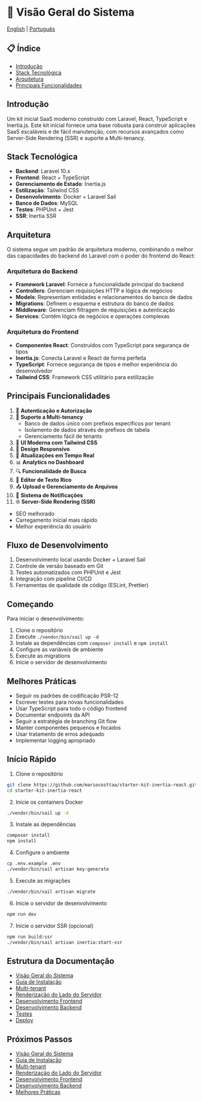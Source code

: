 # 🚀 Visão Geral do Sistema

[English](../en/01-system-overview.md) | [Português](#visão-geral-do-sistema)

## 📋 Índice
- [Introdução](#introdução)
- [Stack Tecnológica](#stack-tecnológica)
- [Arquitetura](#arquitetura)
- [Principais Funcionalidades](#principais-funcionalidades)

## Introdução
Um kit inicial SaaS moderno construído com Laravel, React, TypeScript e Inertia.js. Este kit inicial fornece uma base robusta para construir aplicações SaaS escaláveis e de fácil manutenção, com recursos avançados como Server-Side Rendering (SSR) e suporte a Multi-tenancy.

## Stack Tecnológica
- **Backend**: Laravel 10.x
- **Frontend**: React + TypeScript
- **Gerenciamento de Estado**: Inertia.js
- **Estilização**: Tailwind CSS
- **Desenvolvimento**: Docker + Laravel Sail
- **Banco de Dados**: MySQL
- **Testes**: PHPUnit + Jest
- **SSR**: Inertia SSR

## Arquitetura
O sistema segue um padrão de arquitetura moderno, combinando o melhor das capacidades do backend do Laravel com o poder do frontend do React:

### Arquitetura do Backend
- **Framework Laravel**: Fornece a funcionalidade principal do backend
- **Controllers**: Gerenciam requisições HTTP e lógica de negócios
- **Models**: Representam entidades e relacionamentos do banco de dados
- **Migrations**: Definem o esquema e estrutura do banco de dados
- **Middleware**: Gerenciam filtragem de requisições e autenticação
- **Services**: Contêm lógica de negócios e operações complexas

### Arquitetura do Frontend
- **Componentes React**: Construídos com TypeScript para segurança de tipos
- **Inertia.js**: Conecta Laravel e React de forma perfeita
- **TypeScript**: Fornece segurança de tipos e melhor experiência do desenvolvedor
- **Tailwind CSS**: Framework CSS utilitário para estilização

## Principais Funcionalidades
1. 🔐 **Autenticação e Autorização**
2. 👥 **Suporte a Multi-tenancy**
   - Banco de dados único com prefixos específicos por tenant
   - Isolamento de dados através de prefixos de tabela
   - Gerenciamento fácil de tenants
3. 🎨 **UI Moderna com Tailwind CSS**
4. 📱 **Design Responsivo**
5. 🔄 **Atualizações em Tempo Real**
6. 📊 **Analytics no Dashboard**
7. 🔍 **Funcionalidade de Busca**
8. 📝 **Editor de Texto Rico**
9. 📤 **Upload e Gerenciamento de Arquivos**
10. 🔔 **Sistema de Notificações**
11. 🌐 **Server-Side Rendering (SSR)**
   - SEO melhorado
   - Carregamento inicial mais rápido
   - Melhor experiência do usuário

## Fluxo de Desenvolvimento
1. Desenvolvimento local usando Docker + Laravel Sail
2. Controle de versão baseado em Git
3. Testes automatizados com PHPUnit e Jest
4. Integração com pipeline CI/CD
5. Ferramentas de qualidade de código (ESLint, Prettier)

## Começando
Para iniciar o desenvolvimento:
1. Clone o repositório
2. Execute `./vendor/bin/sail up -d`
3. Instale as dependências com `composer install` e `npm install`
4. Configure as variáveis de ambiente
5. Execute as migrations
6. Inicie o servidor de desenvolvimento

## Melhores Práticas
- Seguir os padrões de codificação PSR-12
- Escrever testes para novas funcionalidades
- Usar TypeScript para todo o código frontend
- Documentar endpoints da API
- Seguir a estratégia de branching Git flow
- Manter componentes pequenos e focados
- Usar tratamento de erros adequado
- Implementar logging apropriado

## Início Rápido
1. Clone o repositório
```bash
git clone https://github.com/mariocosttaa/starter-kit-inertia-react.git
cd starter-kit-inertia-react
```

2. Inicie os containers Docker
```bash
./vendor/bin/sail up -d
```

3. Instale as dependências
```bash
composer install
npm install
```

4. Configure o ambiente
```bash
cp .env.example .env
./vendor/bin/sail artisan key:generate
```

5. Execute as migrações
```bash
./vendor/bin/sail artisan migrate
```

6. Inicie o servidor de desenvolvimento
```bash
npm run dev
```

7. Inicie o servidor SSR (opcional)
```bash
npm run build:ssr
./vendor/bin/sail artisan inertia:start-ssr
```

## Estrutura da Documentação
- [Visão Geral do Sistema](01-visao-geral-do-sistema.md)
- [Guia de Instalação](02-instalacao.md)
- [Multi-tenant](03-multi-tenant.md)
- [Renderização do Lado do Servidor](04-ssr.md)
- [Desenvolvimento Frontend](05-frontend.md)
- [Desenvolvimento Backend](06-backend.md)
- [Testes](07-guia-de-testes.md)
- [Deploy](08-guia-de-deploy.md)

## Próximos Passos
- [Visão Geral do Sistema](01-visao-geral-do-sistema.md)
- [Guia de Instalação](02-instalacao.md)
- [Multi-tenant](03-multi-tenant.md)
- [Renderização do Lado do Servidor](04-ssr.md)
- [Desenvolvimento Frontend](05-frontend.md)
- [Desenvolvimento Backend](06-backend.md)
- [Melhores Práticas](07-melhores-praticas.md)
